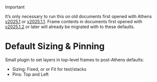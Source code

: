 > [!IMPORTANT]
> It’s only necessary to run this on old documents first opened with Athens [v2025.1](https://www.sketch.com/changelog/2025-1/) or [v2025.1.1](https://www.sketch.com/changelog/2025-1-1/). Frame contents in documents first opened with [v2025.1.2](https://www.sketch.com/changelog/2025-1-2/) or later will already be migrated with to these defaults.

# Default Sizing & Pinning

Small plugin to set layers in top-level frames to post-Athens defaults:

- Sizing: Fixed, or or Fit for text/stacks
- Pins: Top and Left
